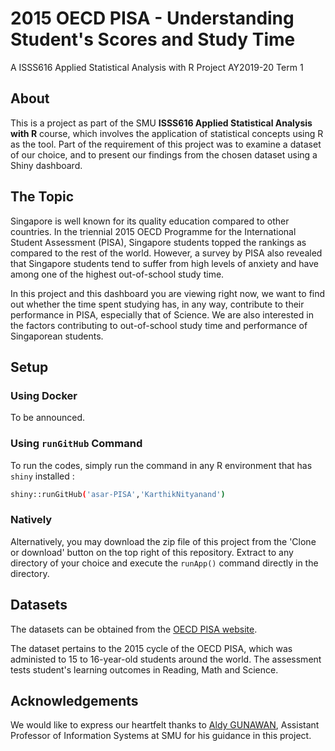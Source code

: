 # 2015 OECD PISA - Understanding Student's Scores and Study Time
A ISSS616 Applied Statistical Analysis with R Project
AY2019-20 Term 1

## About

This is a project as part of the SMU **ISSS616 Applied Statistical Analysis with R** course, which involves the application of statistical concepts using R as the tool. Part of the requirement of this project was to examine a dataset of our choice, and to present our findings from the chosen dataset using a Shiny dashboard.

## The Topic

Singapore is well known for its quality education compared to other countries. In the triennial 2015 OECD Programme for the International Student Assessment (PISA), Singapore students topped the rankings as compared to the rest of the world. However, a survey by PISA also revealed that Singapore students tend to suffer from high levels of anxiety and have among one of the highest out-of-school study time.

In this project and this dashboard you are viewing right now, we want to find out whether the time spent studying has, in any way, contribute to their performance in PISA, especially that of Science. We are also interested in the factors contributing to out-of-school study time and performance of Singaporean students.

## Setup

### Using Docker

To be announced.

### Using `runGitHub` Command

To run the codes, simply run the command in any R environment that has `shiny` installed :

```bash
shiny::runGitHub('asar-PISA','KarthikNityanand')
```

### Natively

Alternatively, you may download the zip file of this project from the 'Clone or download' button on the top right of this repository. Extract to any directory of your choice and execute the `runApp()` command directly in the directory.

## Datasets

The datasets can be obtained from the [OECD PISA website](https://www.oecd.org/pisa/data/2015database/).

The dataset pertains to the 2015 cycle of the OECD PISA, which was administed to 15 to 16-year-old students around the world. The assessment tests student's learning outcomes in Reading, Math and Science.

## Acknowledgements

We would like to express our heartfelt thanks to [Aldy GUNAWAN](https://www.smu.edu.sg/faculty/profile/153976/Aldy-GUNAWAN), Assistant Professor of Information Systems at SMU for his guidance in this project.

